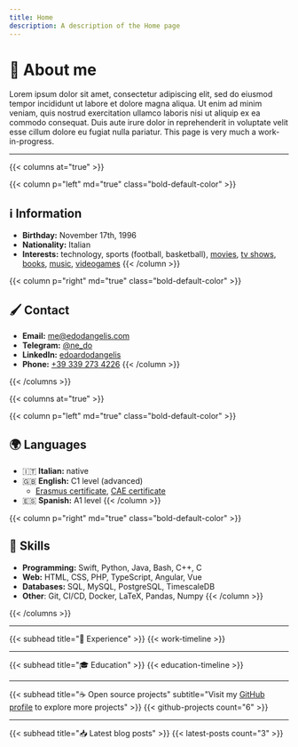 ```yaml
---
title: Home
description: A description of the Home page
---
```


# 👋 About me
Lorem ipsum dolor sit amet, consectetur adipiscing elit, sed do eiusmod tempor incididunt ut labore et dolore magna aliqua. Ut enim ad minim veniam, quis nostrud exercitation ullamco laboris nisi ut aliquip ex ea commodo consequat. Duis aute irure dolor in reprehenderit in voluptate velit esse cillum dolore eu fugiat nulla pariatur. This page is very much a work-in-progress.

---

{{< columns at="true" >}}

{{< column p="left" md="true" class="bold-default-color" >}}
## ℹ️ Information
- **Birthday:** November 17th, 1996
- **Nationality:** Italian
- **Interests:** technology, sports (football, basketball), [movies](/about/movies/), [tv shows](/about/shows/), [books](/about/books/), [music](/about/music/), [videogames](/about/games/)
{{< /column >}}

{{< column p="right" md="true" class="bold-default-color" >}}
## 🖌 Contact
- **Email:** [me@edodangelis.com](mailto:me@edodangelis.com)
- **Telegram:** [@ne_do](https://t.me/ne_do)
- **LinkedIn:** [edoardodangelis](https://linkedin.com/in/edoardodangelis/)
- **Phone:** [+39 339 273 4226](tel:+393392734226)
{{< /column >}}

{{< /columns >}}

{{< columns at="true" >}}

{{< column p="left" md="true" class="bold-default-color" >}}
## 🌍 Languages
- 🇮🇹 **Italian:** native
- 🇬🇧 **English:** C1 level (advanced)
    - [Erasmus certificate](aaa), [CAE certificate](aaa)
- 🇪🇸 **Spanish:** A1 level
{{< /column >}}

{{< column p="right" md="true" class="bold-default-color" >}}
## 🤖 Skills
- **Programming:** Swift, Python, Java, Bash, C++, C
- **Web:** HTML, CSS, PHP, TypeScript, Angular, Vue
- **Databases:** SQL, MySQL, PostgreSQL, TimescaleDB
- **Other**: Git, CI/CD, Docker, LaTeX, Pandas, Numpy
{{< /column >}}

{{< /columns >}}

---

{{< subhead title="💼 Experience" >}}
{{< work-timeline >}}

---

{{< subhead title="🎓 Education" >}}
{{< education-timeline >}}

---

{{< subhead title="☕️ Open source projects" subtitle="Visit my [GitHub profile](https://github.com/n3d1117/) to explore more projects" >}}
{{< github-projects count="6" >}}

---

{{< subhead title="📥 Latest blog posts" >}}
{{< latest-posts count="3" >}}



